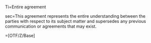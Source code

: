 Ti=Entire agreement

sec=This agreement represents the <span class="highlight">entire understanding</span> between the parties with respect to its subject matter and supersedes any previous communication or agreements that may exist.

=[OTF/Z/Base]
